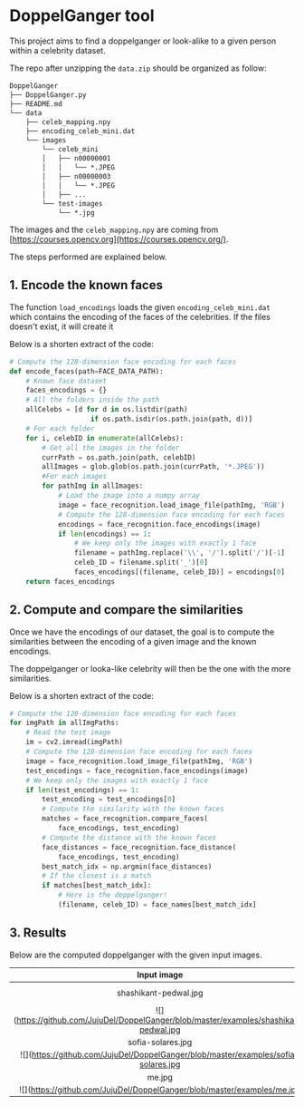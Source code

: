 # DoppelGanger tool

This project aims to find a doppelganger or look-alike to a given person within a celebrity dataset.

The repo after unzipping the `data.zip` should be organized as follow:
```
DoppelGanger
├── DoppelGanger.py
├── README.md
└── data
    ├── celeb_mapping.npy
    ├── encoding_celeb_mini.dat
    └── images
        └── celeb_mini
        │   ├── n00000001
        │   │   └── *.JPEG
        │   ├── n00000003
        │   │   └── *.JPEG
        │   ├── ...
        └── test-images
            └── *.jpg
```
The images and the `celeb_mapping.npy` are coming from [https://courses.opencv.org](https://courses.opencv.org/).

The steps performed are explained below.

## 1. Encode the known faces

The function `load_encodings` loads the given `encoding_celeb_mini.dat` which contains the encoding of the faces of the celebrities. If the files doesn't exist, it will create it

Below is a shorten extract of the code:
```python
# Compute the 128-dimension face encoding for each faces
def encode_faces(path=FACE_DATA_PATH):
    # Known face dataset
    faces_encodings = {}
    # All the folders inside the path
    allCelebs = [d for d in os.listdir(path)
                    if os.path.isdir(os.path.join(path, d))]
    # For each folder
    for i, celebID in enumerate(allCelebs):
        # Get all the images in the folder
        currPath = os.path.join(path, celebID)
        allImages = glob.glob(os.path.join(currPath, '*.JPEG'))
        #For each images
        for pathImg in allImages:
            # Load the image into a numpy array
            image = face_recognition.load_image_file(pathImg, 'RGB')
            # Compute the 128-dimension face encoding for each faces
            encodings = face_recognition.face_encodings(image)
            if len(encodings) == 1:
                # We keep only the images with exactly 1 face
                filename = pathImg.replace('\\', '/').split('/')[-1]
                celeb_ID = filename.split('_')[0]
                faces_encodings[(filename, celeb_ID)] = encodings[0]
    return faces_encodings
```

## 2. Compute and compare the similarities

Once we have the encodings of our dataset, the goal is to compute the similarities between the encoding of a given image and the known encodings.

The doppelganger or looka-like celebrity will then be the one with the more similarities.

Below is a shorten extract of the code:
```python
# Compute the 128-dimension face encoding for each faces
for imgPath in allImgPaths:
    # Read the test image
    im = cv2.imread(imgPath)
    # Compute the 128-dimension face encoding for each faces
    image = face_recognition.load_image_file(pathImg, 'RGB')
    test_encodings = face_recognition.face_encodings(image)
    # We keep only the images with exactly 1 face
    if len(test_encodings) == 1:
        test_encoding = test_encodings[0]
        # Compute the similarity with the known faces
        matches = face_recognition.compare_faces(
            face_encodings, test_encoding)
        # Compute the distance with the known faces
        face_distances = face_recognition.face_distance(
            face_encodings, test_encoding)
        best_match_idx = np.argmin(face_distances)
        # If the closest is a match
        if matches[best_match_idx]:
            # Here is the doppelganger!
            (filename, celeb_ID) = face_names[best_match_idx]
```

## 3. Results

Below are the computed doppelganger with the given input images.

Input image | DoppelGanger
:---:|:---:
shashikant-pedwal.jpg | Amitabh Bachchan
![](https://github.com/JujuDel/DoppelGanger/blob/master/examples/shashikant-pedwal.jpg | height=256) | ![](https://github.com/JujuDel/DoppelGanger/blob/master/examples/n00000102_00000547.JPEG)
sofia-solares.jpg | Selena
![](https://github.com/JujuDel/DoppelGanger/blob/master/examples/sofia-solares.jpg | height=256) | ![](https://github.com/JujuDel/DoppelGanger/blob/master/examples/n00002238_00000655.JPEG)
me.jpg | Jake Johnson
![](https://github.com/JujuDel/DoppelGanger/blob/master/examples/me.jpg | height=256) | ![](https://github.com/JujuDel/DoppelGanger/blob/master/examples/n00000920_00000386.JPEG)